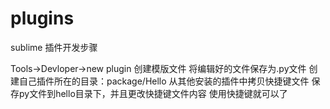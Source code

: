 # plugins

sublime 插件开发步骤

Tools->Devloper->new plugin 创建模版文件
将编辑好的文件保存为.py文件
创建自己插件所在的目录：package/Hello
从其他安装的插件中拷贝快捷键文件
保存py文件到hello目录下，并且更改快捷键文件内容
使用快捷键就可以了
